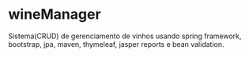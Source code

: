 # wineManager

Sistema(CRUD) de gerenciamento de vinhos usando spring framework, bootstrap, jpa, maven, thymeleaf, jasper reports e bean validation.

